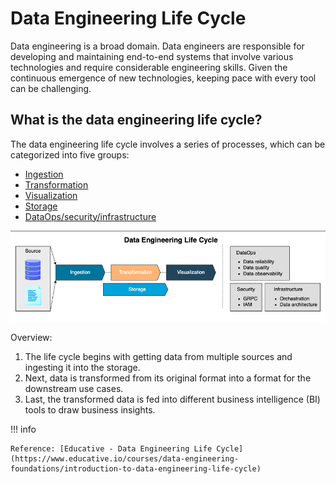 # Data Engineering Life Cycle

Data engineering is a broad domain. Data engineers are responsible for developing and maintaining end-to-end systems that involve various technologies and require considerable engineering skills.
Given the continuous emergence of new technologies, keeping pace with every tool can be challenging.

## What is the data engineering life cycle?

The data engineering life cycle involves a series of processes, which can be categorized into five groups:

- [Ingestion](ingestion/README.md)
- [Transformation](transformation/README.md)
- [Visualization](visualization/README.md)
- [Storage](storage/README.md)
- [DataOps/security/infrastructure](dataops/README.md)

![data engineering life cycle](pics/data-engineering-life-cycle.png)

Overview:

1. The life cycle begins with getting data from multiple sources and ingesting it into the storage.
2. Next, data is transformed from its original format into a format for the downstream use cases.
3. Last, the transformed data is fed into different business intelligence (BI) tools to draw business insights.

!!! info

    Reference: [Educative - Data Engineering Life Cycle](https://www.educative.io/courses/data-engineering-foundations/introduction-to-data-engineering-life-cycle)
